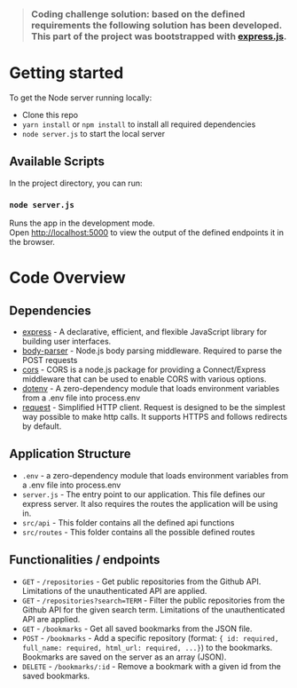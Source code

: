 > ### Coding challenge solution: based on the defined requirements the following solution has been developed. This part of the project was bootstrapped with [express.js](https://expressjs.com/de/).

# Getting started

To get the Node server running locally:

- Clone this repo
- `yarn install` or `npm install` to install all required dependencies
- `node server.js` to start the local server

## Available Scripts

In the project directory, you can run:

### `node server.js`

Runs the app in the development mode.<br />
Open [http://localhost:5000](http://localhost:5000) to view the output of the defined endpoints it in the browser.


# Code Overview

## Dependencies

- [express](https://github.com/expressjs/express) - A declarative, efficient, and flexible JavaScript library for building user interfaces.
- [body-parser](https://www.npmjs.com/package/body-parser) - Node.js body parsing middleware. Required to parse the POST requests
- [cors](https://github.com/expressjs/cors) - CORS is a node.js package for providing a Connect/Express middleware that can be used to enable CORS with various options. 
- [dotenv](https://www.npmjs.com/package/dotenv) - A zero-dependency module that loads environment variables from a .env file into process.env
- [request](https://www.npmjs.com/package/request) - Simplified HTTP client. Request is designed to be the simplest way possible to make http calls. It supports HTTPS and follows redirects by default.


## Application Structure

- `.env` - a zero-dependency module that loads environment variables from a .env file into process.env
- `server.js` - The entry point to our application. This file defines our express server. It also requires the routes the application will be using in.
- `src/api` - This folder contains all the defined api functions
- `src/routes` - This folder contains all the possible defined routes

## Functionalities / endpoints

- `GET` - `/repositories` - Get public repositories from the Github API. Limitations of the unauthenticated API are applied.
- `GET` - `/repositories?search=TERM` - Filter the public repositories from the Github API for the given search term. Limitations of the unauthenticated API are applied.
- `GET` - `/bookmarks` - Get all saved bookmarks from the JSON file. 
- `POST` - `/bookmarks` - Add a specific repository (format: `{ id: required, full_name: required, html_url: required, ...}`) to the bookmarks. Bookmarks are saved on the server as an array (JSON). 
- `DELETE` - `/bookmarks/:id` - Remove a bookmark with a given id from the saved bookmarks. 
